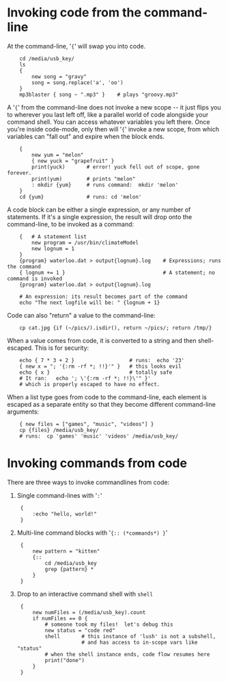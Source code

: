 Invoking code from the command-line
===================================
At the command-line, '`{`' will swap you into code.

        cd /media/usb_key/
        ls
        {
            new song = "gravy"
            song = song.replace('a', 'oo')
        }
        mp3blaster { song ~ ".mp3" }    # plays "groovy.mp3"

A '`{`' from the command-line does not invoke a new scope -- it just flips you
to wherever you last left off, like a parallel world of code alongside your
command shell.  You can access whatever variables you left there.  Once you're
inside code-mode, only then will '`{`' invoke a new scope, from which variables
can "fall out" and expire when the block ends.

        {
            new yum = "melon"
            { new yuck = "grapefruit" }
            print(yuck)       # error! yuck fell out of scope, gone forever.
            print(yum)        # prints "melon"
            : mkdir {yum}     # runs command:  mkdir 'melon'
        }
        cd {yum}              # runs: cd 'melon'

A code block can be either a single expression, or any number of statements.
If it's a single expression, the result will drop onto the command-line, to be
invoked as a command:

        {   # A statement list
            new program = /usr/bin/climateModel
            new lognum = 1
        }
        {program} waterloo.dat > output{lognum}.log    # Expressions; runs the command
        { lognum += 1 }                                # A statement; no command is invoked
        {program} waterloo.dat > output{lognum}.log

        # An expression: its result becomes part of the command
        echo "The next logfile will be: " {lognum + 1}

Code can also "return" a value to the command-line:

        cp cat.jpg {if (~/pics/).isdir(), return ~/pics/; return /tmp/}

When a value comes from code, it is converted to a string and then shell-escaped.
This is for security:

        echo { 7 * 3 + 2 }                  # runs:  echo '23'
        { new x = "; '{:rm -rf *; !!}'" }   # this looks evil
        echo { x }                          # totally safe
        # It ran:   echo '; \'{:rm -rf *; !!}\'" }'
        # which is properly escaped to have no effect.

When a list type goes from code to the command-line, each element is escaped as
a separate entity so that they become different command-line arguments:

        { new files = ["games", "music", "videos"] }
        cp {files} /media/usb_key/
        # runs:  cp 'games' 'music' 'videos' /media/usb_key/

Invoking commands from code
===========================
There are three ways to invoke commandlines from code:

1. Single command-lines with '`:`'

        {
            :echo "hello, world!"
        }

2. Multi-line command blocks with '`{:: (*commands*) }`'

        {
            new pattern = "kitten"
            {::
                cd /media/usb_key
                grep {pattern} *
            }
        }

3. Drop to an interactive command shell with `shell`

        {
            new numFiles = (/media/usb_key).count
            if numFiles == 0 {
                # someone took my files!  let's debug this
                new status = "code red"
                shell       # this instance of 'lush' is not a subshell,
                            # and has access to in-scope vars like "status"
                # when the shell instance ends, code flow resumes here
                print("done")
            }
        }

